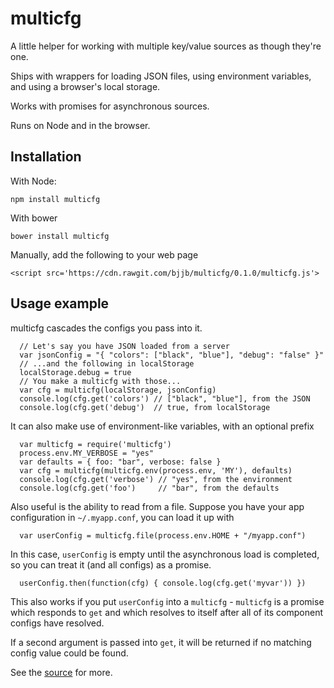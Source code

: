 multicfg
========

A little helper for working with multiple key/value sources as though they're
one.

Ships with wrappers for loading JSON files, using environment variables, and
using a browser's local storage.

Works with promises for asynchronous sources.

Runs on Node and in the browser.

Installation
------------

With Node:

    npm install multicfg

With bower

    bower install multicfg

Manually, add the following to your web page

    <script src='https://cdn.rawgit.com/bjjb/multicfg/0.1.0/multicfg.js'>

Usage example
-------------

multicfg cascades the configs you pass into it.

```
  // Let's say you have JSON loaded from a server
  var jsonConfig = "{ "colors": ["black", "blue"], "debug": "false" }"
  // ...and the following in localStorage
  localStorage.debug = true
  // You make a multicfg with those...
  var cfg = multicfg(localStorage, jsonConfig)
  console.log(cfg.get('colors') // ["black", "blue"], from the JSON
  console.log(cfg.get('debug')  // true, from localStorage
```

It can also make use of environment-like variables, with an optional prefix

```
  var multicfg = require('multicfg')
  process.env.MY_VERBOSE = "yes"
  var defaults = { foo: "bar", verbose: false }
  var cfg = multicfg(multicfg.env(process.env, 'MY'), defaults)
  console.log(cfg.get('verbose') // "yes", from the environment
  console.log(cfg.get('foo')     // "bar", from the defaults
```

Also useful is the ability to read from a file. Suppose you have your app
configuration in `~/.myapp.conf`, you can load it up with

```
  var userConfig = multicfg.file(process.env.HOME + "/myapp.conf")
```

In this case, `userConfig` is empty until the asynchronous load is completed,
so you can treat it (and all configs) as a promise.

```
  userConfig.then(function(cfg) { console.log(cfg.get('myvar')) })
```

This also works if you put `userConfig` into a `multicfg` - `multicfg` is a
promise which responds to `get` and which resolves to itself after all of its
component configs have resolved.

If a second argument is passed into `get`, it will be returned if no matching
config value could be found.

See the [source][] for more.

[source]: https://github.com/bjjb/multicfg/blob/master/multicfg.coffee
